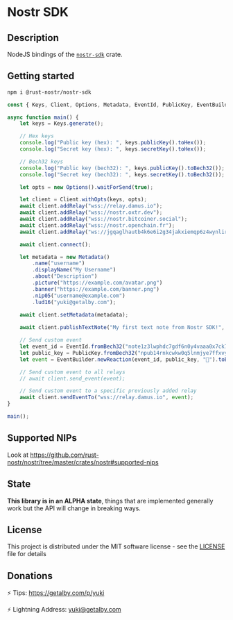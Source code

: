 # Nostr SDK
	
## Description

NodeJS bindings of the [`nostr-sdk`](https://crates.io/crates/nostr-sdk) crate.

## Getting started

```sh
npm i @rust-nostr/nostr-sdk
```
    
```javascript
const { Keys, Client, Options, Metadata, EventId, PublicKey, EventBuilder } = require("@rust-nostr/nostr-sdk");

async function main() {
    let keys = Keys.generate();

    // Hex keys
    console.log("Public key (hex): ", keys.publicKey().toHex());
    console.log("Secret key (hex): ", keys.secretKey().toHex());

    // Bech32 keys
    console.log("Public key (bech32): ", keys.publicKey().toBech32());
    console.log("Secret key (bech32): ", keys.secretKey().toBech32());

    let opts = new Options().waitForSend(true);

    let client = Client.withOpts(keys, opts);
    await client.addRelay("wss://relay.damus.io");
    await client.addRelay("wss://nostr.oxtr.dev");
    await client.addRelay("wss://nostr.bitcoiner.social");
    await client.addRelay("wss://nostr.openchain.fr");
    await client.addRelay("ws://jgqaglhautb4k6e6i2g34jakxiemqp6z4wynlirltuukgkft2xuglmqd.onion", "127.0.0.1:9050");

    await client.connect();

    let metadata = new Metadata()
        .name("username")
        .displayName("My Username")
        .about("Description")
        .picture("https://example.com/avatar.png")
        .banner("https://example.com/banner.png")
        .nip05("username@example.com")
        .lud16("yuki@getalby.com");
    
    await client.setMetadata(metadata);

    await client.publishTextNote("My first text note from Nostr SDK!", []);

    // Send custom event
    let event_id = EventId.fromBech32("note1z3lwphdc7gdf6n0y4vaaa0x7ck778kg638lk0nqv2yd343qda78sf69t6r");
    let public_key = PublicKey.fromBech32("npub14rnkcwkw0q5lnmjye7ffxvy7yxscyjl3u4mrr5qxsks76zctmz3qvuftjz");
    let event = EventBuilder.newReaction(event_id, public_key, "🧡").toEvent(keys);

    // Send custom event to all relays
    // await client.send_event(event);

    // Send custom event to a specific previously added relay
    await client.sendEventTo("wss://relay.damus.io", event);
}

main();
```

## Supported NIPs

Look at <https://github.com/rust-nostr/nostr/tree/master/crates/nostr#supported-nips>

## State

**This library is in an ALPHA state**, things that are implemented generally work but the API will change in breaking ways.

## License

This project is distributed under the MIT software license - see the [LICENSE](https://github.com/rust-nostr/nostr/blob/master/LICENSE) file for details

## Donations

⚡ Tips: <https://getalby.com/p/yuki>

⚡ Lightning Address: yuki@getalby.com
